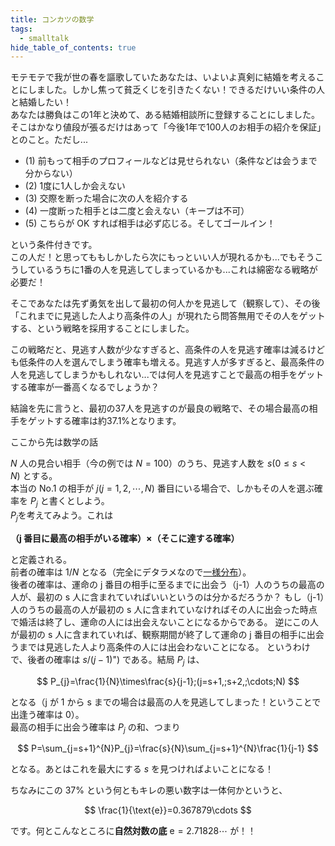 ```yaml
---
title: コンカツの数学
tags:
  - smalltalk
hide_table_of_contents: true
---
```


モテモテで我が世の春を謳歌していたあなたは、いよいよ真剣に結婚を考えることにしました。しかし焦って貧乏くじを引きたくない！できるだけいい条件の人と結婚したい！\
あなたは勝負はこの1年と決めて、ある結婚相談所に登録することにしました。そこはかなり値段が張るだけはあって「今後1年で100人のお相手の紹介を保証」とのこと。ただし...

- (1) 前もって相手のプロフィールなどは見せられない（条件などは会うまで分からない）
- (2) 1度に1人しか会えない
- (3) 交際を断った場合に次の人を紹介する
- (4) 一度断った相手とは二度と会えない（キープは不可）
- (5) こちらが OK すれば相手は必ず応じる。そしてゴールイン！

という条件付きです。\
この人だ！と思ってももしかしたら次にもっといい人が現れるかも...でもそうこうしているうちに1番の人を見逃してしまっているかも...これは綿密なる戦略が必要だ！

そこであなたは先ず勇気を出して最初の何人かを見逃して（観察して）、その後「これまでに見逃した人より高条件の人」が現れたら問答無用でその人をゲットする、という戦略を採用することにしました。

この戦略だと、見逃す人数が少なすぎると、高条件の人を見逃す確率は減るけども低条件の人を選んでしまう確率も増える。見逃す人が多すぎると、最高条件の人を見逃してしまうかもしれない...では何人を見逃すことで最高の相手をゲットする確率が一番高くなるでしょうか？

結論を先に言うと、最初の37人を見逃すのが最良の戦略で、その場合最高の相手をゲットする確率は約37.1%となります。

ここから先は数学の話

$N$ 人の見合い相手（今の例では $N=100$）のうち、見逃す人数を $s(0\leq s< N)$ とする。\
本当の No.1 の相手が $j(j=1,2,\cdots,N)$ 番目にいる場合で、しかもその人を選ぶ確率を $P_{j}$ と書くとしよう。\
$P_{j}$を考えてみよう。これは

**（j 番目に最高の相手がいる確率）×（そこに達する確率）**

と定義される。\
前者の確率は $1/N$ となる（完全にデタラメなので[一様分布](/docs/gallery-of-distributions/uniform-distribution-discrete)）。\
後者の確率は、運命の j 番目の相手に至るまでに出会う（j-1）人のうちの最高の人が、最初の s 人に含まれていればいいというのは分かるだろうか？ もし（j-1）人のうちの最高の人が最初の s 人に含まれていなければその人に出会った時点で婚活は終了し、運命の人には出会えないことになるからである。 逆にこの人が最初の s 人に含まれていれば、観察期間が終了して運命の j 番目の相手に出会うまでは見逃した人より高条件の人には出会わないことになる。 というわけで、後者の確率は $s/(j-1)$") である。結局 $P_{j}$ は、

$$
P_{j}=\frac{1}{N}\times\frac{s}{j-1};(j=s+1,;s+2,;\cdots;N)
$$

となる（j が 1 から s までの場合は最高の人を見逃してしまった！ということで出逢う確率は 0）。\
最高の相手に出会う確率は $P_{j}$ の和、つまり

$$
P=\sum_{j=s+1}^{N}P_{j}=\frac{s}{N}\sum_{j=s+1}^{N}\frac{1}{j-1}
$$

となる。あとはこれを最大にする $s$ を見つければよいことになる！

ちなみにこの 37% という何ともキレの悪い数字は一体何かというと、

$$
\frac{1}{\text{e}}=0.367879\cdots
$$

です。何とこんなところに**自然対数の底** $\text{e}=2.71828\cdots$ が！！
